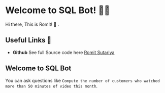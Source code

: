# Welcome to SQL Bot! 🚀🤖

Hi there, This is Romit! 👋 .

## Useful Links 🔗
 - **Github** See full Source code here [Romit Sutariya](https://www.github.com/romitsutariya/sqlbot)

## Welcome to SQL Bot

You can ask questions like ```Compute the number of customers who watched more than 50 minutes of video this month```.

